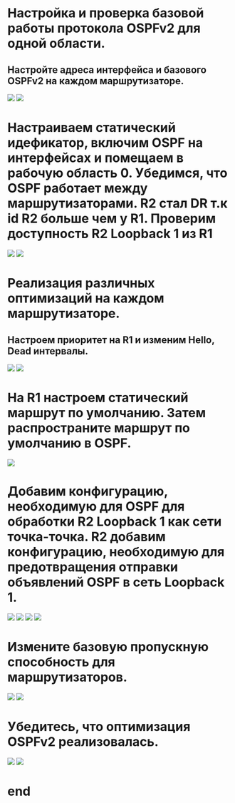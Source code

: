 # Настройка и проверка базовой работы протокола OSPFv2 для одной области.
## Настройте адреса интерфейса и базового OSPFv2 на каждом маршрутизаторе.
![](https://github.com/iGORnetwork/Lab___Configure_Single_Area_OSPFv2/blob/main/Screenshot_1.png)
![](https://github.com/iGORnetwork/Lab___Configure_Single_Area_OSPFv2/blob/main/imeg/Screenshot_2.png)
# Настраиваем статический идефикатор, включим OSPF на интерфейсах и помещаем в рабочую область 0. Убедимся, что OSPF работает между маршрутизаторами. R2 стал DR т.к id R2 больше чем у R1. Проверим доступность R2 Loopback 1 из R1
![](https://github.com/iGORnetwork/Lab___Configure_Single_Area_OSPFv2/blob/main/imeg/Screenshot_5.png)
![](https://github.com/iGORnetwork/Lab___Configure_Single_Area_OSPFv2/blob/main/imeg/Screenshot_6.png)
# Реализация различных оптимизаций на каждом маршрутизаторе.
## Настроем приоритет на R1 и изменим Hello, Dead интервалы.
![](https://github.com/iGORnetwork/Lab___Configure_Single_Area_OSPFv2/blob/main/imeg/Screenshot_4.png)
![](https://github.com/iGORnetwork/Lab___Configure_Single_Area_OSPFv2/blob/main/imeg/Screenshot_8.png)
# На R1 настроем статический маршрут по умолчанию. Затем распространите маршрут по умолчанию в OSPF. 
![](https://github.com/iGORnetwork/Lab___Configure_Single_Area_OSPFv2/blob/main/imeg/Screenshot_7.png)
# Добавим конфигурацию, необходимую для OSPF для обработки R2 Loopback 1 как сети точка-точка. R2 добавим конфигурацию, необходимую для предотвращения отправки объявлений OSPF в сеть Loopback 1.
![](https://github.com/iGORnetwork/Lab___Configure_Single_Area_OSPFv2/blob/main/imeg/Screenshot_8.png)
![](https://github.com/iGORnetwork/Lab___Configure_Single_Area_OSPFv2/blob/main/imeg/Screenshot_9.png)
![](https://github.com/iGORnetwork/Lab___Configure_Single_Area_OSPFv2/blob/main/imeg/Screenshot_10.png)
![](https://github.com/iGORnetwork/Lab___Configure_Single_Area_OSPFv2/blob/main/imeg/Screenshot_11.png)
# Измените базовую пропускную способность для маршрутизаторов.
![](https://github.com/iGORnetwork/Lab___Configure_Single_Area_OSPFv2/blob/main/imeg/Screenshot_12.png)
![](https://github.com/iGORnetwork/Lab___Configure_Single_Area_OSPFv2/blob/main/imeg/Screenshot_13.png)
# Убедитесь, что оптимизация OSPFv2 реализовалась.
![](https://github.com/iGORnetwork/Lab___Configure_Single_Area_OSPFv2/blob/main/imeg/Screenshot_14.png)
![](https://github.com/iGORnetwork/Lab___Configure_Single_Area_OSPFv2/blob/main/imeg/Screenshot_15.png)
# end
